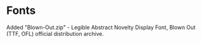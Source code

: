 # Fonts
Added "Blown-Out.zip" - Legible Abstract Novelty Display Font, Blown Out (TTF, OFL) official distribution archive.
